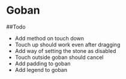 # Goban

##Todo

- Add method on touch down
- Touch up should work even after dragging
- Add way of setting the stone as disabled
- Touch outside goban should cancel
- Add padding to goban
- Add legend to goban
